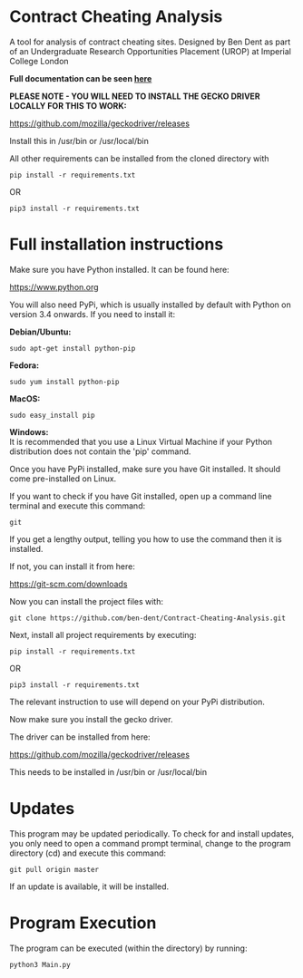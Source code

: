 # Contract Cheating Analysis
A tool for analysis of contract cheating sites. Designed by Ben Dent as part of an Undergraduate Research Opportunities Placement (UROP) at Imperial College London

**Full documentation can be seen <a href=https://contract-cheating-analysis.readthedocs.io/en/latest/index.html>here</a>**

**PLEASE NOTE - YOU WILL NEED TO INSTALL THE GECKO DRIVER LOCALLY FOR THIS TO WORK:**

https://github.com/mozilla/geckodriver/releases

Install this in /usr/bin or /usr/local/bin

All other requirements can be installed from the cloned directory with

```pip install -r requirements.txt```

OR

```pip3 install -r requirements.txt```

# Full installation instructions
Make sure you have Python installed. It can be found here:

https://www.python.org

You will also need PyPi, which is usually installed by default with Python on version 3.4 onwards.
If you need to install it:

**Debian/Ubuntu:**

```sudo apt-get install python-pip```

**Fedora:**

```sudo yum install python-pip```

**MacOS:**

```sudo easy_install pip```

**Windows:**\
It is recommended that you use a Linux Virtual Machine if your Python distribution does not contain the 'pip' command.

Once you have PyPi installed, make sure you have Git installed. It should come pre-installed on Linux.

If you want to check if you have Git installed, open up a command line terminal and execute this command:

```git```

If you get a lengthy output, telling you how to use the command then it is installed.

If not, you can install it from here:

https://git-scm.com/downloads

Now you can install the project files with:

```git clone https://github.com/ben-dent/Contract-Cheating-Analysis.git```

Next, install all project requirements by executing:

```pip install -r requirements.txt```

OR

```pip3 install -r requirements.txt```

The relevant instruction to use will depend on your PyPi distribution.

Now make sure you install the gecko driver.

The driver can be installed from here:

https://github.com/mozilla/geckodriver/releases

This needs to be installed in /usr/bin or /usr/local/bin

# Updates

This program may be updated periodically. To check for and install updates, you only need to open a command prompt terminal, change to the program directory (cd) and execute this command:

```git pull origin master```

If an update is available, it will be installed.

# Program Execution

The program can be executed (within the directory) by running:

```python3 Main.py```


